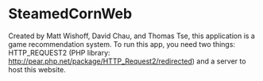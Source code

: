 # SteamedCornWeb

Created by Matt Wishoff, David Chau, and Thomas Tse, this application is a
game recommendation system. To run this app, you need two things:
HTTP_REQUEST2 (PHP library: http://pear.php.net/package/HTTP_Request2/redirected)
and a server to host this website. 

